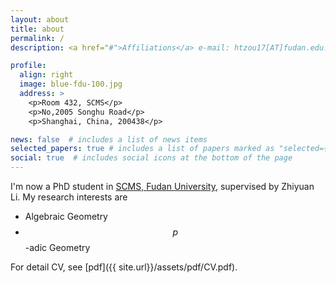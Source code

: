 ```yaml
---
layout: about
title: about
permalink: /
description: <a href="#">Affiliations</a> e-mail: htzou17[AT]fudan.edu.cn.

profile:
  align: right
  image: blue-fdu-100.jpg
  address: >
    <p>Room 432, SCMS</p>
    <p>No,2005 Songhu Road</p>
    <p>Shanghai, China, 200438</p>

news: false  # includes a list of news items
selected_papers: true # includes a list of papers marked as "selected={true}"
social: true  # includes social icons at the bottom of the page
---
```

I'm now a PhD student in [SCMS, Fudan University](http://www.scms.fudan.edu.cn/), supervised by Zhiyuan Li. My research interests are
* Algebraic Geometry
* $$p$$-adic Geometry

For detail CV, see [pdf]({{ site.url}}/assets/pdf/CV.pdf).
<!--
Write your biography here. Tell the world about yourself. Link to your favorite [subreddit](http://reddit.com){:target="\_blank"}. You can put a picture in, too. The code is already in, just name your picture `prof_pic.jpg` and put it in the `img/` folder.

Put your address / P.O. box / other info right below your picture. You can also disable any these elements by editing `profile` property of the YAML header of your `_pages/about.md`. Edit `_bibliography/papers.bib` and Jekyll will render your [publications page](/al-folio/publications/) automatically.

Link to your social media connections, too. This theme is set up to use [Font Awesome icons](http://fortawesome.github.io/Font-Awesome/){:target="\_blank"} and [Academicons](https://jpswalsh.github.io/academicons/){:target="\_blank"}, like the ones below. Add your Facebook, Twitter, LinkedIn, Google Scholar, or just disable all of them. -->
